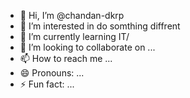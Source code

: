 - 👋 Hi, I’m @chandan-dkrp
- 👀 I’m interested in do somthing diffrent
- 🌱 I’m currently learning IT/
- 💞️ I’m looking to collaborate on ...
- 📫 How to reach me ...
- 😄 Pronouns: ...
- ⚡ Fun fact: ...

<!---
chandan-dkrp/chandan-dkrp is a ✨ special ✨ repository because its `README.md` (this file) appears on your GitHub profile.
You can click the Preview link to take a look at your changes.
--->
